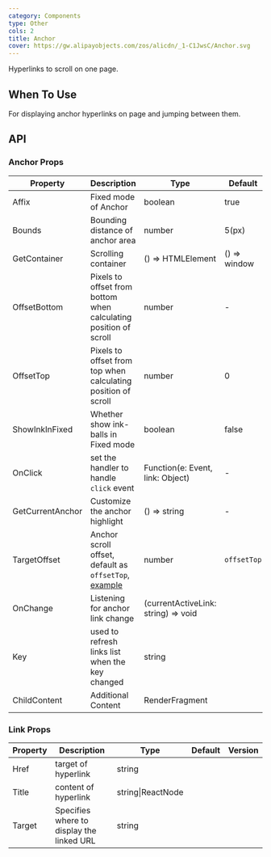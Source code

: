 ```yaml
---
category: Components
type: Other
cols: 2
title: Anchor
cover: https://gw.alipayobjects.com/zos/alicdn/_1-C1JwsC/Anchor.svg
---
```


Hyperlinks to scroll on one page.

## When To Use

For displaying anchor hyperlinks on page and jumping between them.

## API

### Anchor Props

| Property | Description | Type | Default | Version |
| --- | --- | --- | --- | --- |
| Affix | Fixed mode of Anchor | boolean | true |  |
| Bounds | Bounding distance of anchor area | number | 5(px) |  |
| GetContainer | Scrolling container | () => HTMLElement | () => window |  |
| OffsetBottom | Pixels to offset from bottom when calculating position of scroll | number | - |  |
| OffsetTop | Pixels to offset from top when calculating position of scroll | number | 0 |  |
| ShowInkInFixed | Whether show ink-balls in Fixed mode | boolean | false |  |
| OnClick | set the handler to handle `click` event | Function(e: Event, link: Object) | - |  |
| GetCurrentAnchor | Customize the anchor highlight | () => string | - |  |
| TargetOffset | Anchor scroll offset, default as `offsetTop`, [example](#components-anchor-demo-targetOffset) | number | `offsetTop` |  |
| OnChange | Listening for anchor link change | (currentActiveLink: string) => void |  |  |
| Key | used to refresh links list when the key changed | string |  |  |
| ChildContent | Additional Content | RenderFragment |  |  |

### Link Props

| Property | Description                               | Type              | Default | Version |
| -------- | ----------------------------------------- | ----------------- | ------- | ------- |
| Href     | target of hyperlink                       | string            |         |         |
| Title    | content of hyperlink                      | string\|ReactNode |         |         |
| Target   | Specifies where to display the linked URL | string            |         |         |
